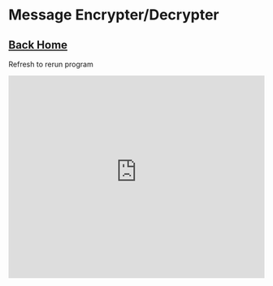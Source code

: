 # Message Encrypter/Decrypter
## [Back Home](https://simatalk.github.io)

Refresh to rerun program

<iframe src="https://ansimak-williamsvillek12-org.trinket.io/sites/encrypte2e2e2qedqaszxcweacsazcsz" width="100%" height="400" frameborder="0" scrolling="no"></iframe>
